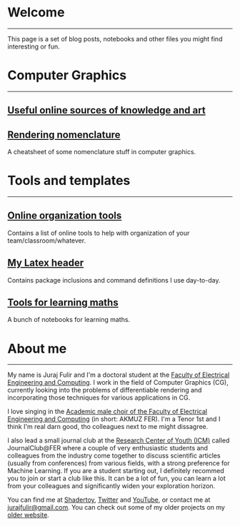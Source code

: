 # **Welcome**
-----

This page is a set of blog posts, notebooks and other files you might find interesting or fun.


# **Computer Graphics**
-----

## [Useful online sources of knowledge and art](computer_graphics/sources.md)

## [Rendering nomenclature](computer_graphics/rendering_nomenclature.md)
A cheatsheet of some nomenclature stuff in computer graphics.


# **Tools and templates**
-----

## [Online organization tools](tools/online_org_tools.md)
Contains a list of online tools to help with organization of your team/classroom/whatever.

## [My Latex header](tools/latex_header.tex)
Contains package inclusions and command definitions I use day-to-day.

## [Tools for learning maths](tools/math_learning.md)
A bunch of notebooks for learning maths.


# **About me**
-----
My name is Juraj Fulir and I'm a doctoral student at the [Faculty of Electrical Engineering and Computing](https://www.fer.unizg.hr/en). I work in the field of Computer Graphics (CG), currently looking into the problems of differentiable rendering and incorporating those techniques for various applications in CG.

I love singing in the [Academic male choir of the Faculty of Electrical Engineering and Computing](https://akmuz.fer.hr/akmuz/home) (in short: AKMUZ FER). I'm a Tenor 1st and I think I'm real darn good, tho colleagues next to me might dissagree.

I also lead a small journal club at the [Research Center of Youth (ICM)](http://icm.hr/) called JournalClub@FER where a couple of very enthusiastic students and colleagues from the industry come together to discuss scientific articles (usually from conferences) from various fields, with a strong preference for Machine Learning. If you are a student starting out, I definitely recommed you to join or start a club like this. It can be a lot of fun, you can learn a lot from your colleagues and significantly widen your exploration horizon.

You can find me at [Shadertoy](https://www.shadertoy.com/user/lirfu), [Twitter](https://twitter.com/Juraj55605792) and [YouTube](https://www.youtube.com/channel/UCuVc01LoLdOgajfAZqAWU_w), or contact me at [jurajfulir@gmail.com](mailto:jurajfulir@gmail.com). You can check out some of my older projects on my [older website](https://lirfu.herokuapp.com/).
